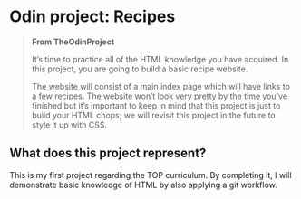 # Odin project: Recipes

> **From TheOdinProject**
> 
> It’s time to practice all of the HTML knowledge you have acquired. In this project, you are going to build a basic recipe website.
> 
> The website will consist of a main index page which will have links to a few recipes. The website won’t look very pretty by the time you’ve finished but it’s important to keep in mind that this project is just to build your HTML chops; we will revisit this project in the future to style it up with CSS.

## What does this project represent?
This is my first project regarding the TOP curriculum.
By completing it, I will demonstrate basic knowledge of HTML by also applying a git workflow.
